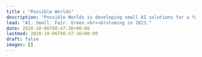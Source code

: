 ```yaml
---
title : "Possible Worlds"
description: "Possible Worlds is developing small AI solutions for a fairer society."
lead: "AI. Small. Fair. Green.<br><br>Coming in 2023."
date: 2020-10-06T08:47:36+00:00
lastmod: 2020-10-06T08:47:36+00:00
draft: false
images: []
---
```

